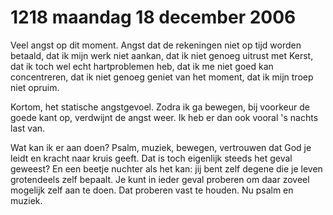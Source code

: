 # 1218 maandag 18 december 2006
Veel angst op dit moment. Angst dat de rekeningen niet op tijd worden betaald, dat ik mijn werk niet aankan, dat ik niet genoeg uitrust met Kerst, dat ik toch wel echt hartproblemen heb, dat ik me niet goed kan concentreren, dat ik niet genoeg geniet van het moment, dat ik mijn troep niet opruim.

Kortom, het statische angstgevoel. Zodra ik ga bewegen, bij voorkeur de goede kant op, verdwijnt de angst weer. Ik heb er dan ook vooral 's nachts last van. 

Wat kan ik er aan doen? Psalm, muziek, bewegen, vertrouwen dat God je leidt en kracht naar kruis geeft. Dat is toch eigenlijk steeds het geval geweest? En een beetje nuchter als het kan: jij bent zelf degene die je leven grotendeels zelf bepaalt. Je kunt in ieder geval proberen om daar zoveel mogelijk zelf aan te doen. Dat proberen vast te houden. Nu psalm en muziek.